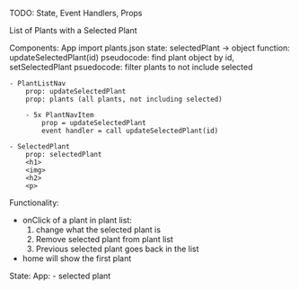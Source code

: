 TODO: State, Event Handlers, Props

List of Plants with a Selected Plant

Components:
App
    import plants.json
    state: selectedPlant -> object
    function: updateSelectedPlant(id)
        pseudocode: find plant object by id, setSelectedPlant
    psuedocode: filter plants to not include selected
    
    - PlantListNav
        prop: updateSelectedPlant
        prop: plants (all plants, not including selected)
        
        - 5x PlantNavItem
            prop = updateSelectedPlant
            event handler = call updateSelectedPlant(id)
    
    - SelectedPlant
        prop: selectedPlant
        <h1>
        <img>
        <h2>
        <p>

Functionality:
- onClick of a plant in plant list:
    1. change what the selected plant is
    2. Remove selected plant from plant list
    3. Previous selected plant goes back in the list
- home will show the first plant

State:
App:
    - selected plant
